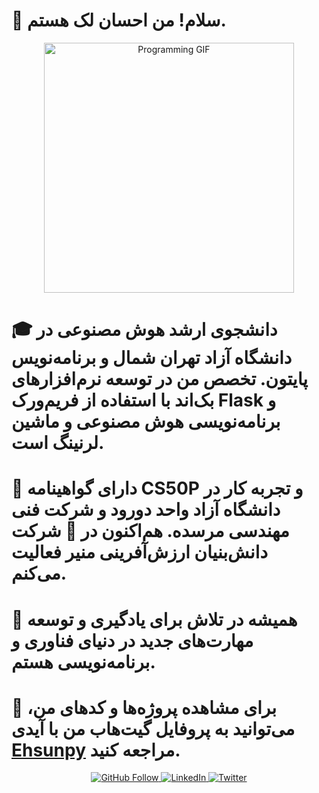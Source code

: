 # 👋 سلام! من **احسان لک** هستم.

<p align="center">
  <a href="https://giphy.com/gifs/pudgypenguins-data-code-coding-2IudUHdI075HL02Pkk" target="_blank">
    <img src="https://media.giphy.com/media/2IudUHdI075HL02Pkk/giphy.gif" alt="Programming GIF" width="400"/>
  </a>
</p>

# 🎓 **دانشجوی ارشد هوش مصنوعی** در دانشگاه آزاد تهران شمال و برنامه‌نویس **پایتون**. تخصص من در **توسعه نرم‌افزارهای بک‌اند** با استفاده از **فریم‌ورک Flask** و **برنامه‌نویسی هوش مصنوعی** و **ماشین لرنینگ** است.

# 📜 **دارای گواهینامه CS50P** و تجربه کار در **دانشگاه آزاد واحد دورود** و **شرکت فنی مهندسی مرسده**. هم‌اکنون در 🌱 **شرکت دانش‌بنیان ارزش‌آفرینی منیر** فعالیت می‌کنم.

# 🔧 همیشه در تلاش برای یادگیری و توسعه مهارت‌های جدید در دنیای فناوری و برنامه‌نویسی هستم.

# 🔗 برای مشاهده پروژه‌ها و کدهای من، می‌توانید به پروفایل گیت‌هاب من با آیدی [**Ehsunpy**](https://github.com/Ehsunpy) مراجعه کنید.

<p align="center">
  <a href="https://github.com/Ehsunpy" target="_blank">
    <img src="https://img.shields.io/github/followers/Ehsunpy?label=Follow&style=social" alt="GitHub Follow" />
  </a>
  <a href="https://linkedin.com/in/ehsunpy" target="_blank">
    <img src="https://img.shields.io/badge/LinkedIn-Connect-blue?style=flat&logo=linkedin" alt="LinkedIn" />
  </a>
  <a href="https://twitter.com/ehsunpy" target="_blank">
    <img src="https://img.shields.io/badge/Twitter-Follow-blue?style=flat&logo=twitter" alt="Twitter" />
  </a>
</p>
